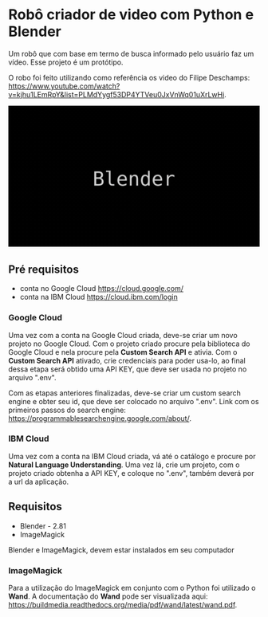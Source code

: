 # Robô criador de video com Python e Blender

Um robô que com base em termo de busca informado pelo usuário faz um vídeo. Esse projeto é um protótipo.

O robo foi feito utilizando como referência os video do Filipe Deschamps: <https://www.youtube.com/watch?v=kjhu1LEmRpY&list=PLMdYygf53DP4YTVeu0JxVnWq01uXrLwHi>.

![](/video_gif.gif)

## Pré requisitos

* conta no Google Cloud <https://cloud.google.com/>
* conta na IBM Cloud <https://cloud.ibm.com/login>

### Google Cloud

Uma vez com a conta na Google Cloud criada, deve-se criar um novo projeto no Google Cloud. Com o projeto criado procure pela biblioteca do Google Cloud e nela procure pela **Custom Search API** e ativia. Com o **Custom Search API** ativado, crie credenciais para poder usa-lo, ao final dessa etapa será obtido uma API KEY, que deve ser usada no projeto no arquivo ".env".

Com as etapas anteriores finalizadas, deve-se criar um custom search engine e obter seu id, que deve ser colocado no arquivo ".env". Link com os primeiros passos do search engine: <https://programmablesearchengine.google.com/about/>.

### IBM Cloud

Uma vez com a conta na IBM Cloud criada, vá até o catálogo e procure por **Natural Language Understanding**. Uma vez lá, crie um projeto, com o projeto criado obtenha a API KEY, e coloque no ".env", também deverá por a url da aplicação.

## Requisitos

* Blender - 2.81
* ImageMagick

Blender e ImageMagick, devem estar instalados em seu computador

### ImageMagick

Para a utilização do ImageMagick em conjunto com o Python foi utilizado o **Wand**. A documentação do **Wand** pode ser visualizada aqui: <https://buildmedia.readthedocs.org/media/pdf/wand/latest/wand.pdf>.


